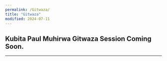 ```yaml
---
permalink: /Gitwaza/
title: "Gitwaza"
modified: 2024-07-11
---
```







## Kubita Paul Muhirwa Gitwaza Session Coming Soon.


----

